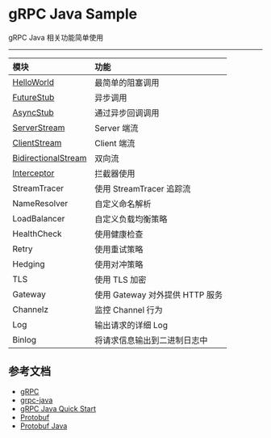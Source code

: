# gRPC Java Sample 

gRPC Java 相关功能简单使用

---

|模块|功能|
|:--|:---|
|[HelloWorld](helloworld)| 最简单的阻塞调用|
|[FutureStub](future-stub)| 异步调用|
|[AsyncStub](async-stub)|通过异步回调调用|
|[ServerStream](server-stream)|Server 端流|
|[ClientStream](client-stream)|Client 端流|
|[BidirectionalStream](bidirectional-stream)| 双向流| 
|[Interceptor](interceptor)|拦截器使用|
|StreamTracer| 使用 StreamTracer 追踪流|
|NameResolver|自定义命名解析|
|LoadBalancer|自定义负载均衡策略|
|HealthCheck| 使用健康检查|
|Retry| 使用重试策略|
|Hedging|使用对冲策略|
|TLS|使用 TLS 加密|
|Gateway| 使用 Gateway 对外提供 HTTP 服务| 
|Channelz| 监控 Channel 行为|
|Log| 输出请求的详细 Log|
|Binlog| 将请求信息输出到二进制日志中|

## 参考文档

- [gRPC](https://grpc.io/)
- [grpc-java](https://github.com/grpc/grpc-java)
- [gRPC Java Quick Start](https://grpc.io/docs/languages/java/quickstart/)
- [Protobuf](https://developers.google.com/protocol-buffers)
- [Protobuf Java](https://developers.google.com/protocol-buffers/docs/javatutorial)
